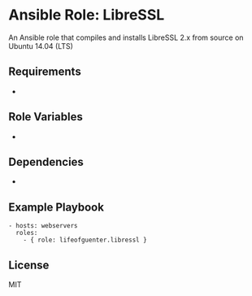 # Ansible Role: LibreSSL

An Ansible role that compiles and installs LibreSSL 2.x from source on Ubuntu 14.04 (LTS)

## Requirements

-

## Role Variables

-

## Dependencies

-

## Example Playbook

    - hosts: webservers
      roles:
        - { role: lifeofguenter.libressl }

## License

MIT